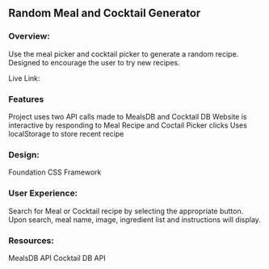 ## Random Meal and Cocktail Generator

### Overview:
Use the meal picker and cocktail picker to generate
a random recipe. Designed to encourage the user to try new recipes. 

Live Link:

### Features
Project uses two API calls made to MealsDB and Cocktail DB
Website is interactive by responding to Meal Recipe and Coctail Picker clicks
Uses localStorage to store recent recipe


### Design:
Foundation CSS Framework

### User Experience:
Search for Meal or Cocktail recipe by selecting the appropriate button.
Upon search, meal name, image, ingredient list and instructions will display.


### Resources:
MealsDB API
Cocktail DB API


